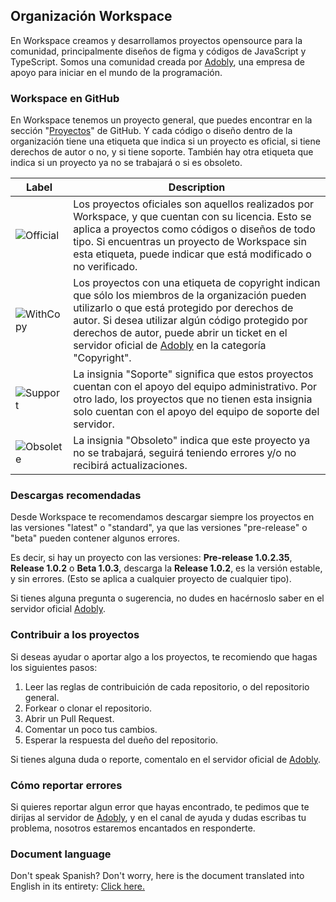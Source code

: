 ## Organización Workspace

En Workspace creamos y desarrollamos proyectos opensource para la comunidad, principalmente diseños de figma y códigos de JavaScript y TypeScript. Somos una comunidad creada por [Adobly](https://adobly.github.io/discord), una empresa de apoyo para iniciar en el mundo de la programación.

### Workspace en GitHub

En Workspace tenemos un proyecto general, que puedes encontrar en la sección "[Proyectos](https://github.com/orgs/workspaceproj/projects)" de GitHub. Y cada código o diseño dentro de la organización tiene una etiqueta que indica si un proyecto es oficial, si tiene derechos de autor o no, y si tiene soporte. También hay otra etiqueta que indica si un proyecto ya no se trabajará o si es obsoleto.

| Label | Description |
| ----- | ----------- |
| ![Official](https://img.shields.io/badge/Proyecto%20Oficial-DC2626) | Los proyectos oficiales son aquellos realizados por Workspace, y que cuentan con su licencia. Esto se aplica a proyectos como códigos o diseños de todo tipo. Si encuentras un proyecto de Workspace sin esta etiqueta, puede indicar que está modificado o no verificado. |
| ![WithCopy](https://img.shields.io/badge/Copyright-16A34A) | Los proyectos con una etiqueta de copyright indican que sólo los miembros de la organización pueden utilizarlo o que está protegido por derechos de autor. Si desea utilizar algún código protegido por derechos de autor, puede abrir un ticket en el servidor oficial de [Adobly](https://adobly.github.io/discord) en la categoría "Copyright". | 
| ![Support](https://img.shields.io/badge/Soporte-F59E0B) | La insignia "Soporte" significa que estos proyectos cuentan con el apoyo del equipo administrativo. Por otro lado, los proyectos que no tienen esta insignia solo cuentan con el apoyo del equipo de soporte del servidor. | 
| ![Obsolete](https://img.shields.io/badge/Obsoleto-64748B) | La insignia "Obsoleto" indica que este proyecto ya no se trabajará, seguirá teniendo errores y/o no recibirá actualizaciones. |

### Descargas recomendadas
Desde Workspace te recomendamos descargar siempre los proyectos en las versiones "latest" o "standard", ya que las versiones "pre-release" o "beta" pueden contener algunos errores.  

Es decir, si hay un proyecto con las versiones: **Pre-release 1.0.2.35**, **Release 1.0.2** o **Beta 1.0.3**, descarga la **Release 1.0.2**, es la versión estable, y sin errores. (Esto se aplica a cualquier proyecto de cualquier tipo).  

Si tienes alguna pregunta o sugerencia, no dudes en hacérnoslo saber en el servidor oficial [Adobly](https://adobly.github.io/discord).

### Contribuir a los proyectos
Si deseas ayudar o aportar algo a los proyectos, te recomiendo que hagas los siguientes pasos:
  1. Leer las reglas de contribuición de cada repositorio, o del repositorio general.
  2. Forkear o clonar el repositorio.
  3. Abrir un Pull Request.
  4. Comentar un poco tus cambios.
  5. Esperar la respuesta del dueño del repositorio.

Si tienes alguna duda o reporte, comentalo en el servidor oficial de [Adobly](https://adobly.github.io/discord).

### Cómo reportar errores
Si quieres reportar algun error que hayas encontrado, te pedimos que te dirijas al servidor de [Adobly](https://adobly.github.io/discord), y en el canal de ayuda y dudas escribas tu problema, nosotros estaremos encantados en responderte.

### Document language

Don't speak Spanish? Don't worry, here is the document translated into English in its entirety: [Click here.](https://github.com/workspaceproj/.github/blob/main/profile/README.md)

